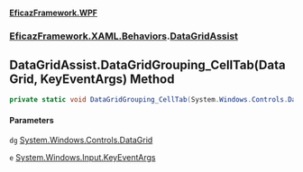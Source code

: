 #### [EficazFramework.WPF](EficazFrameworkWPF.md 'EficazFramework WPF')
### [EficazFramework.XAML.Behaviors](EficazFrameworkWPF.md#EficazFramework.XAML.Behaviors 'EficazFramework.XAML.Behaviors').[DataGridAssist](EficazFramework.XAML.Behaviors/DataGridAssist.md 'EficazFramework.XAML.Behaviors.DataGridAssist')

## DataGridAssist.DataGridGrouping_CellTab(DataGrid, KeyEventArgs) Method

```csharp
private static void DataGridGrouping_CellTab(System.Windows.Controls.DataGrid dg, System.Windows.Input.KeyEventArgs e);
```
#### Parameters

<a name='EficazFramework.XAML.Behaviors.DataGridAssist.DataGridGrouping_CellTab(System.Windows.Controls.DataGrid,System.Windows.Input.KeyEventArgs).dg'></a>

`dg` [System.Windows.Controls.DataGrid](https://docs.microsoft.com/en-us/dotnet/api/System.Windows.Controls.DataGrid 'System.Windows.Controls.DataGrid')

<a name='EficazFramework.XAML.Behaviors.DataGridAssist.DataGridGrouping_CellTab(System.Windows.Controls.DataGrid,System.Windows.Input.KeyEventArgs).e'></a>

`e` [System.Windows.Input.KeyEventArgs](https://docs.microsoft.com/en-us/dotnet/api/System.Windows.Input.KeyEventArgs 'System.Windows.Input.KeyEventArgs')